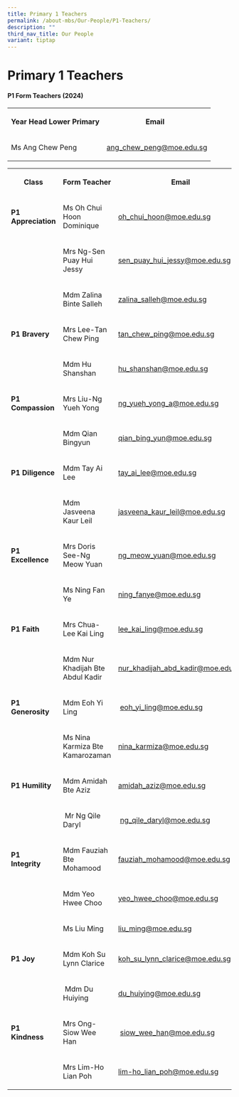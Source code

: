 ```yaml
---
title: Primary 1 Teachers
permalink: /about-mbs/Our-People/P1-Teachers/
description: ""
third_nav_title: Our People
variant: tiptap
---
```

<h1><strong>Primary 1 Teachers</strong></h1>
<h4><strong>P1 Form Teachers (2024)</strong></h4>
<p></p>
<table style="minWidth: 75px">
<colgroup>
<col>
<col>
<col>
</colgroup>
<tbody>
<tr>
<th rowspan="1" colspan="2">
<p>Year Head Lower Primary</p>
</th>
<th rowspan="1" colspan="1">
<p>Email&nbsp;&nbsp;</p>
</th>
</tr>
<tr>
<td rowspan="1" colspan="2">
<p>Ms Ang Chew Peng</p>
</td>
<td rowspan="1" colspan="1">
<p><a href="mailto:ang_chew_peng@moe.edu.sg" rel="noopener noreferrer nofollow" target="_blank">ang_chew_peng@moe.edu.sg</a>
</p>
</td>
</tr>
</tbody>
</table>
<p></p>
<table style="minWidth: 75px">
<colgroup>
<col>
<col>
<col>
</colgroup>
<tbody>
<tr>
<th rowspan="1" colspan="1">
<p>Class</p>
</th>
<th rowspan="1" colspan="1">
<p>Form Teacher</p>
</th>
<th rowspan="1" colspan="1">
<p>Email</p>
</th>
</tr>
<tr>
<td rowspan="1" colspan="1">
<p><strong>P1 Appreciation</strong>
</p>
</td>
<td rowspan="1" colspan="1">
<p>Ms Oh Chui Hoon Dominique</p>
</td>
<td rowspan="1" colspan="1">
<p><a href="mailto:oh_chui_hoon@moe.edu.sg" rel="noopener noreferrer nofollow" target="_blank">oh_chui_hoon@moe.edu.sg</a>
</p>
</td>
</tr>
<tr>
<td rowspan="1" colspan="1">
<p></p>
</td>
<td rowspan="1" colspan="1">
<p>Mrs Ng-Sen Puay Hui Jessy</p>
</td>
<td rowspan="1" colspan="1">
<p><a href="mailto:sen_puay_hui_jessy@moe.edu.sg" rel="noopener noreferrer nofollow" target="_blank">sen_puay_hui_jessy@moe.edu.sg</a>
</p>
</td>
</tr>
<tr>
<td rowspan="1" colspan="1">
<p></p>
</td>
<td rowspan="1" colspan="1">
<p>Mdm Zalina Binte Salleh</p>
</td>
<td rowspan="1" colspan="1">
<p><a href="mailto:zalina_salleh@moe.edu.sg" rel="noopener noreferrer nofollow" target="_blank">zalina_salleh@moe.edu.sg</a>
</p>
</td>
</tr>
<tr>
<td rowspan="1" colspan="1">
<p><strong>P1 Bravery</strong>
</p>
</td>
<td rowspan="1" colspan="1">
<p>Mrs Lee-Tan Chew Ping</p>
</td>
<td rowspan="1" colspan="1">
<p><a href="mailto:tan_chew_ping@moe.edu.sg" rel="noopener noreferrer nofollow" target="_blank">tan_chew_ping@moe.edu.sg</a>
</p>
</td>
</tr>
<tr>
<td rowspan="1" colspan="1">
<p></p>
</td>
<td rowspan="1" colspan="1">
<p>Mdm Hu Shanshan</p>
</td>
<td rowspan="1" colspan="1">
<p><a href="mailto:hu_shanshan@moe.edu.sg" rel="noopener noreferrer nofollow" target="_blank">hu_shanshan@moe.edu.sg</a>
</p>
</td>
</tr>
<tr>
<td rowspan="1" colspan="1">
<p><strong>P1 Compassion</strong>
</p>
</td>
<td rowspan="1" colspan="1">
<p>Mrs Liu-Ng Yueh Yong</p>
</td>
<td rowspan="1" colspan="1">
<p><a href="mailto:ng_yueh_yong_a@moe.edu.sg" rel="noopener noreferrer nofollow" target="_blank">ng_yueh_yong_a@moe.edu.sg</a>
</p>
</td>
</tr>
<tr>
<td rowspan="1" colspan="1">
<p></p>
</td>
<td rowspan="1" colspan="1">
<p>Mdm Qian Bingyun</p>
</td>
<td rowspan="1" colspan="1">
<p><a href="mailto:qian_bing_yun@moe.edu.sg" rel="noopener noreferrer nofollow" target="_blank">qian_bing_yun@moe.edu.sg</a>
</p>
</td>
</tr>
<tr>
<td rowspan="1" colspan="1">
<p><strong>P1 Diligence</strong>
</p>
</td>
<td rowspan="1" colspan="1">
<p>Mdm Tay Ai Lee</p>
</td>
<td rowspan="1" colspan="1">
<p><a href="mailto:tay_ai_lee@moe.edu.sg" rel="noopener noreferrer nofollow" target="_blank">tay_ai_lee@moe.edu.sg</a>
</p>
</td>
</tr>
<tr>
<td rowspan="1" colspan="1">
<p></p>
</td>
<td rowspan="1" colspan="1">
<p>Mdm Jasveena Kaur Leil</p>
</td>
<td rowspan="1" colspan="1">
<p><a href="mailto:jasveena_kaur_leil@moe.edu.sg" rel="noopener noreferrer nofollow" target="_blank">jasveena_kaur_leil@moe.edu.sg</a>
</p>
</td>
</tr>
<tr>
<td rowspan="1" colspan="1">
<p><strong>P1 Excellence</strong>
</p>
</td>
<td rowspan="1" colspan="1">
<p>Mrs Doris See-Ng Meow Yuan</p>
</td>
<td rowspan="1" colspan="1">
<p><a href="mailto:ng_meow_yuan@moe.edu.sg" rel="noopener noreferrer nofollow" target="_blank">ng_meow_yuan@moe.edu.sg</a>
</p>
</td>
</tr>
<tr>
<td rowspan="1" colspan="1">
<p></p>
</td>
<td rowspan="1" colspan="1">
<p>Ms Ning Fan Ye</p>
</td>
<td rowspan="1" colspan="1">
<p><a href="mailto:ning_fanye@moe.edu.sg" rel="noopener noreferrer nofollow" target="_blank">ning_fanye@moe.edu.sg</a>
</p>
</td>
</tr>
<tr>
<td rowspan="1" colspan="1">
<p><strong>P1 Faith</strong>&nbsp;</p>
</td>
<td rowspan="1" colspan="1">
<p>Mrs Chua-Lee Kai Ling</p>
</td>
<td rowspan="1" colspan="1">
<p><a href="mailto:lee_kai_ling@moe.edu.sg" rel="noopener noreferrer nofollow" target="_blank">lee_kai_ling@moe.edu.sg</a>&nbsp;&nbsp;</p>
</td>
</tr>
<tr>
<td rowspan="1" colspan="1">
<p></p>
</td>
<td rowspan="1" colspan="1">
<p>Mdm Nur Khadijah Bte Abdul Kadir&nbsp;&nbsp;</p>
</td>
<td rowspan="1" colspan="1">
<p><a href="mailto:nur_khadijah_abd_kadir@moe.edu.sg" rel="noopener noreferrer nofollow" target="_blank">nur_khadijah_abd_kadir@moe.edu.sg</a>
</p>
</td>
</tr>
<tr>
<td rowspan="1" colspan="1">
<p><strong>P1 Generosity</strong>&nbsp;&nbsp;</p>
</td>
<td rowspan="1" colspan="1">
<p>Mdm Eoh Yi Ling</p>
</td>
<td rowspan="1" colspan="1">
<p>&nbsp;<a href="mailto:eoh_yi_ling@moe.edu.sg" rel="noopener noreferrer nofollow" target="_blank">eoh_yi_ling@moe.edu.sg</a>&nbsp;&nbsp;&nbsp;</p>
</td>
</tr>
<tr>
<td rowspan="1" colspan="1">
<p></p>
</td>
<td rowspan="1" colspan="1">
<p>Ms Nina Karmiza Bte Kamarozaman</p>
</td>
<td rowspan="1" colspan="1">
<p><a href="mailto:nina_karmiza@moe.edu.sg" rel="noopener noreferrer nofollow" target="_blank">nina_karmiza@moe.edu.sg</a>
</p>
</td>
</tr>
<tr>
<td rowspan="1" colspan="1">
<p><strong>P1 Humility</strong>&nbsp;</p>
</td>
<td rowspan="1" colspan="1">
<p>Mdm Amidah Bte Aziz&nbsp;&nbsp;&nbsp;</p>
</td>
<td rowspan="1" colspan="1">
<p><a href="mailto:amidah_aziz@moe.edu.sg" rel="noopener noreferrer nofollow" target="_blank">amidah_aziz@moe.edu.sg</a>&nbsp;</p>
</td>
</tr>
<tr>
<td rowspan="1" colspan="1">
<p></p>
</td>
<td rowspan="1" colspan="1">
<p>&nbsp;Mr Ng Qile Daryl&nbsp;</p>
</td>
<td rowspan="1" colspan="1">
<p>&nbsp;<a href="mailto:ng_qile_daryl@moe.edu.sg" rel="noopener noreferrer nofollow" target="_blank">ng_qile_daryl@moe.edu.sg</a>
</p>
</td>
</tr>
<tr>
<td rowspan="1" colspan="1">
<p><strong>P1 Integrity&nbsp;&nbsp;</strong>&nbsp;&nbsp;&nbsp;</p>
</td>
<td rowspan="1" colspan="1">
<p>Mdm Fauziah Bte Mohamood&nbsp;&nbsp;</p>
</td>
<td rowspan="1" colspan="1">
<p><a href="mailto:fauziah_mohamood@moe.edu.sg" rel="noopener noreferrer nofollow" target="_blank">fauziah_mohamood@moe.edu.sg</a>&nbsp;&nbsp;</p>
</td>
</tr>
<tr>
<td rowspan="1" colspan="1">
<p></p>
</td>
<td rowspan="1" colspan="1">
<p>Mdm Yeo Hwee Choo&nbsp;</p>
</td>
<td rowspan="1" colspan="1">
<p><a href="mailto:yeo_hwee_choo@moe.edu.sg" rel="noopener noreferrer nofollow" target="_blank">yeo_hwee_choo@moe.edu.sg</a>&nbsp;</p>
</td>
</tr>
<tr>
<td rowspan="1" colspan="1">
<p></p>
</td>
<td rowspan="1" colspan="1">
<p>Ms Liu Ming</p>
</td>
<td rowspan="1" colspan="1">
<p><a href="mailto:liu_ming@moe.edu.sg" rel="noopener noreferrer nofollow" target="_blank">liu_ming@moe.edu.sg</a>
</p>
</td>
</tr>
<tr>
<td rowspan="1" colspan="1">
<p><strong>P1 Joy</strong>
</p>
</td>
<td rowspan="1" colspan="1">
<p>Mdm Koh Su Lynn Clarice&nbsp;</p>
</td>
<td rowspan="1" colspan="1">
<p><a href="mailto:koh_su_lynn_clarice@moe.edu.sg" rel="noopener noreferrer nofollow" target="_blank">koh_su_lynn_clarice@moe.edu.sg</a>&nbsp;&nbsp;&nbsp;&nbsp;&nbsp;</p>
</td>
</tr>
<tr>
<td rowspan="1" colspan="1">
<p></p>
</td>
<td rowspan="1" colspan="1">
<p>&nbsp;Mdm Du Huiying</p>
</td>
<td rowspan="1" colspan="1">
<p><a href="mailto:du_huiying@moe.edu.sg" rel="noopener noreferrer nofollow" target="_blank">du_huiying@moe.edu.sg</a>&nbsp;&nbsp;&nbsp;&nbsp;&nbsp;</p>
</td>
</tr>
<tr>
<td rowspan="1" colspan="1">
<p><strong>P1 Kindness</strong>&nbsp;</p>
</td>
<td rowspan="1" colspan="1">
<p>Mrs Ong-Siow Wee Han</p>
</td>
<td rowspan="1" colspan="1">
<p>&nbsp;<a href="mailto:siow_wee_han@moe.edu.sg" rel="noopener noreferrer nofollow" target="_blank">siow_wee_han@moe.edu.sg</a>
</p>
</td>
</tr>
<tr>
<td rowspan="1" colspan="1">
<p></p>
</td>
<td rowspan="1" colspan="1">
<p>Mrs Lim-Ho Lian Poh&nbsp;&nbsp;&nbsp;&nbsp;</p>
</td>
<td rowspan="1" colspan="1">
<p><a href="mailto:lim-ho_lian_poh@moe.edu.sg" rel="noopener noreferrer nofollow" target="_blank">lim-ho_lian_poh@moe.edu.sg</a>
</p>
</td>
</tr>
</tbody>
</table>
<p></p>